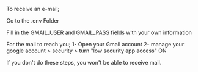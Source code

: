 To receive an e-mail;

Go to the .env Folder

Fill in the GMAIL_USER and GMAIL_PASS fields with your own information

For the mail to reach you;
1- Open your Gmail account
2- manage your google account > security > turn "low security app access" ON

If you don't do these steps, you won't be able to receive mail.